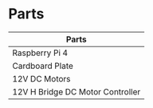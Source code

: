 # Parts

| Parts           |
| --------------- |
| Raspberry Pi 4  |
| Cardboard Plate |
| 12V DC Motors   |
| 12V H Bridge DC Motor Controller |
